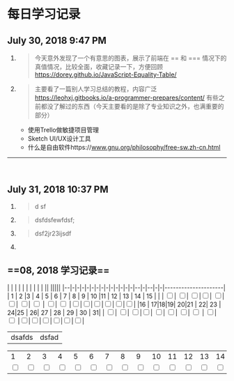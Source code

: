 # 每日学习记录



July 30, 2018 9:47 PM
---
1. >今天意外发现了一个有意思的图表，展示了前端在 \== 和 \=== 情况下的真值情况，比较全面，收藏记录一下，方便回顾
	https://dorey.github.io/JavaScript-Equality-Table/
2. >主要看了一篇别人学习总结的教程，内容广泛
	https://leohxj.gitbooks.io/a-programmer-prepares/content/
    有些之前都没了解过的东西（今天主要看的是除了专业知识之外，也满重要的部分）
    + 使用Trello做敏捷项目管理
	+ Sketch UI/UX设计工具
	+ 什么是自由软件https://www.gnu.org/philosophy/free-sw.zh-cn.html

___

<br>


July 31, 2018 10:37 PM
---

1. >d sf
2. > dsfdsfewfdsf;
3. > dsf2jr23ijsdf 
4. 





## ==08, 2018 学习记录==

| | | | | | | | | |  || |||||
|--|-|-|-|-|-|-|-|-|-|-|-|-|-|--|-|--|-|-|---------------------|
| 1 | 2 |3 | 4 | 5 | 6 | 7 | 8 | 9 | 10 |11 | 12 | 13 | 14 | 15 |   |
| <input type='checkbox'>| <input type='checkbox'>| <input type='checkbox'>|<input type='checkbox'>| <input type='checkbox'>| <input type='checkbox'>| <input type='checkbox'>| <input type='checkbox'> | <input type='checkbox'>| <input type='checkbox'> |<input type='checkbox'>|<input type='checkbox'>|<input type='checkbox'>|<input type='checkbox'>|<input type='checkbox'>|<input type='checkbox'>|
|16 | 17|18|19| 20|21 | 22| 23 | 24|25  | 26| 27 | 28 | 29 | 30 | 31|
| <input type='checkbox'>| <input type='checkbox'>| <input type='checkbox'>|<input type='checkbox'>| <input type='checkbox'>| <input type='checkbox'>| <input type='checkbox'>| <input type='checkbox'> | <input type='checkbox'>| <input type='checkbox'> |<input type='checkbox'>|<input type='checkbox'>|<input type='checkbox'>|<input type='checkbox'>|<input type='checkbox'>|<input type='checkbox'>|

<table><tbody><tbody><tr><td>dsafds</td><td>dsfad</td></tr>
</table>
<table>
	<tbody>
    	<tr>
        	<td>1</td> <td>2</td> <td>3</td> <td>4</td><td>5</td> <td>6</td> <td>7</td> <td>8</td> <td>9</td><td>10</td><td>11</td><td>12</td> <td>13</td> <td>14</td> <td>15</td>
        </tr>
        <tr>
		<td><input type="checkbox"></td>
		<td><input type="checkbox"></td><td><input type="checkbox"></td><td><input type="checkbox"></td><td><input type="checkbox"></td><td><input type="checkbox"></td><td><input type="checkbox"></td><td><input type="checkbox"></td><td><input type="checkbox"></td><td><input type="checkbox"></td><td><input type="checkbox"></td><td><input type="checkbox"></td><td><input type="checkbox"></td><td><input type="checkbox"></td>
		<td><input type="checkbox"></td>
	</tr>
    </tbody>
</table>
